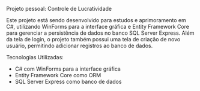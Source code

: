 Projeto pessoal: Controle de Lucratividade

Este projeto está sendo desenvolvido para estudos e aprimoramento em C#, utilizando WinForms para a interface gráfica e Entity Framework Core para gerenciar a persistência de dados no banco SQL Server Express. Além da tela de login, o projeto também possui uma tela de criação de novo usuário, permitindo adicionar registros ao banco de dados.

Tecnologias Utilizadas:

- C# com WinForms para a interface gráfica
- Entity Framework Core como ORM
- SQL Server Express como banco de dados
